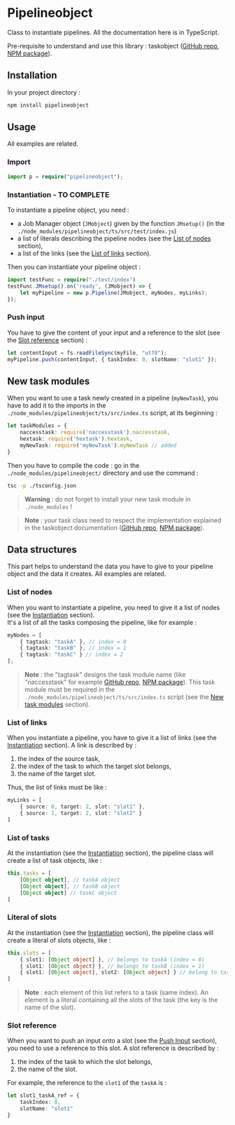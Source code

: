 # Pipelineobject

Class to instantiate pipelines. All the documentation here is in TypeScript.  


Pre-requisite to understand and use this library : taskobject ([GitHub repo][3], [NPM package][4]).




## Installation

In your project directory :

```sh
npm install pipelineobject
```


## Usage

All examples are related.  


### Import

```typescript
import p = require("pipelineobject");
```

### Instantiation - TO COMPLETE

To instantiate a pipeline object, you need :
- a Job Manager object (`JMobject`) given by the function `JMsetup()` (in the `./node_modules/pipelineobject/ts/src/test/index.js`)
- a list of literals describing the pipeline nodes (see the [List of nodes](#list-of-nodes) section),
- a list of the links (see the [List of links](#list-of-links) section).  

Then you can instantiate your pipeline object :

```typescript
import testFunc = require("./test/index")
testFunc.JMsetup().on('ready', (JMobject) => {
	let myPipeline = new p.Pipeline(JMobject, myNodes, myLinks);
});
```

### Push input

You have to give the content of your input and a reference to the slot (see the [Slot reference](#slot-reference) section) :

```typescript
let contentInput = fs.readFileSync(myFile, "utf8");
myPipeline.push(contentInput, { taskIndex: 0, slotName: "slot1" });
```


## New task modules

When you want to use a task newly created in a pipeline (`myNewTask`), you have to add it to the imports in the `./node_modules/pipelineobject/ts/src/index.ts` script, at its beginning :

```typescript
let taskModules = {
	naccesstask: require('naccesstask').naccesstask,
	hextask: require('hextask').hextask,
	myNewTask: require('myNewTask').myNewTask // added
}
```

Then you have to compile the code : go in the `./node_modules/pipelineobject/` directory and use the command :

```sh
tsc -p ./tsconfig.json
```

>**Warning** : do not forget to install your new task module in `./node_modules` !   

>**Note** : your task class need to respect the implementation explained in the taskobject documentation ([GitHub repo][3], [NPM package][4]).



## Data structures

This part helps to understand the data you have to give to your pipeline object and the data it creates. All examples are related.

### List of nodes

When you want to instantiate a pipeline, you need to give it a list of nodes (see the [Instantiation](#instantiation) section).  
It's a list of all the tasks composing the pipeline, like for example :

```typescript
myNodes = [
	{ tagtask: "taskA" }, // index = 0
	{ tagtask: "taskB" }, // index = 1
	{ tagtask: "taskC" } // index = 2
];
```

>**Note** : the "tagtask" designs the task module name (like "naccesstask" for example [GitHub repo][1], [NPM package][2]). This task module must be required in the `./node_modules/pipelineobject/ts/src/index.ts` script (see the [New task modules](#new-task-modules) section).


### List of links

When you instantiate a pipeline, you have to give it a list of links (see the [Instantiation](#instantiation) section). A link is described by :
1. the index of the source task,
2. the index of the task to which the target slot belongs,
3. the name of the target slot.  

Thus, the list of links must be like :

```typescript
myLinks = [
	{ source: 0, target: 2, slot: "slot1" },
	{ source: 1, target: 2, slot: "slot2" }
]
```


### List of tasks

At the instantiation (see the [Instantiation](#instantiation) section), the pipeline class will create a list of task objects, like :

```typescript
this.tasks = [
	[Object object], // taskA object
	[Object object], // taskB object
	[Object object] // taskC object
]
```


### Literal of slots

At the instantiation (see the [Instantiation](#instantiation) section), the pipeline class will create a literal of slots objects, like :

```typescript
this.slots = [
	{ slot1: [Object object] }, // belongs to taskA (index = 0)
	{ slot1: [Object object] }, // belongs to taskB (index = 1)
	{ slot1: [Object object], slot2: [Object object] } // belong to taskC (index = 2)
]
```

>**Note** : each element of this list refers to a task (same index). An element is a literal containing all the slots of the task (the key is the name of the slot).


### Slot reference

When you want to push an input onto a slot (see the [Push Input](#push-input) section), you need to use a reference to this slot. A slot reference is described by :
1. the index of the task to which the slot belongs,
2. the name of the slot.  

For example, the reference to the `slot1` of the `taskA` is :

```typescript
let slot1_taskA_ref = {
	taskIndex: 0,
	slotName: "slot1"
}
```


[1]: https://github.com/melaniegarnier/naccesstask
[2]: https://www.npmjs.com/package/naccesstask
[3]: https://github.com/melaniegarnier/taskobject
[4]: https://www.npmjs.com/package/taskobject
